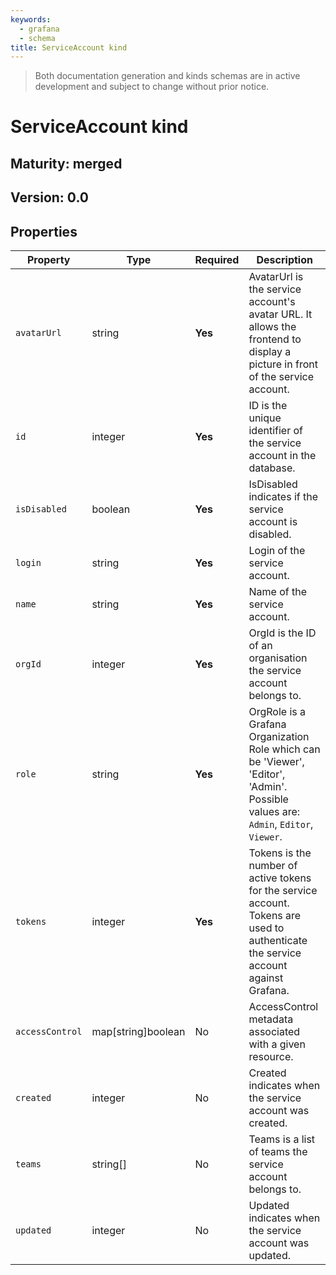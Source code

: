 ```yaml
---
keywords:
  - grafana
  - schema
title: ServiceAccount kind
---
```

> Both documentation generation and kinds schemas are in active development and subject to change without prior notice.

# ServiceAccount kind

## Maturity: merged
## Version: 0.0

## Properties

| Property        | Type               | Required | Description                                                                                                                             |
|-----------------|--------------------|----------|-----------------------------------------------------------------------------------------------------------------------------------------|
| `avatarUrl`     | string             | **Yes**  | AvatarUrl is the service account's avatar URL. It allows the frontend to display a picture in front<br/>of the service account.         |
| `id`            | integer            | **Yes**  | ID is the unique identifier of the service account in the database.                                                                     |
| `isDisabled`    | boolean            | **Yes**  | IsDisabled indicates if the service account is disabled.                                                                                |
| `login`         | string             | **Yes**  | Login of the service account.                                                                                                           |
| `name`          | string             | **Yes**  | Name of the service account.                                                                                                            |
| `orgId`         | integer            | **Yes**  | OrgId is the ID of an organisation the service account belongs to.                                                                      |
| `role`          | string             | **Yes**  | OrgRole is a Grafana Organization Role which can be 'Viewer', 'Editor', 'Admin'. Possible values are: `Admin`, `Editor`, `Viewer`.      |
| `tokens`        | integer            | **Yes**  | Tokens is the number of active tokens for the service account.<br/>Tokens are used to authenticate the service account against Grafana. |
| `accessControl` | map[string]boolean | No       | AccessControl metadata associated with a given resource.                                                                                |
| `created`       | integer            | No       | Created indicates when the service account was created.                                                                                 |
| `teams`         | string[]           | No       | Teams is a list of teams the service account belongs to.                                                                                |
| `updated`       | integer            | No       | Updated indicates when the service account was updated.                                                                                 |


